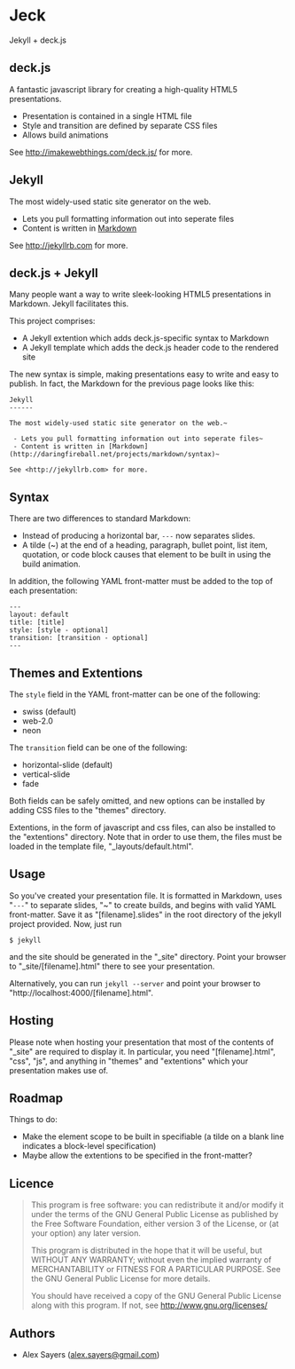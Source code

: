 Jeck
====

Jekyll + deck.js


deck.js
-------

A fantastic javascript library for creating a high-quality HTML5 presentations.

 - Presentation is contained in a single HTML file
 - Style and transition are defined by separate CSS files
 - Allows build animations

See <http://imakewebthings.com/deck.js/> for more.

Jekyll
------

The most widely-used static site generator on the web.

 - Lets you pull formatting information out into seperate files
 - Content is written in [Markdown](http://daringfireball.net/projects/markdown/syntax)

See <http://jekyllrb.com> for more.

deck.js + Jekyll
----------------

Many people want a way to write sleek-looking HTML5 presentations in Markdown. Jekyll facilitates this.

This project comprises:
 - A Jekyll extention which adds deck.js-specific syntax to Markdown
 - A Jekyll template which adds the deck.js header code to the rendered site

The new syntax is simple, making presentations easy to write and easy to publish. In fact, the Markdown for the previous page looks like this:

    Jekyll
    ------

    The most widely-used static site generator on the web.~

     - Lets you pull formatting information out into seperate files~
     - Content is written in [Markdown](http://daringfireball.net/projects/markdown/syntax)~

    See <http://jekyllrb.com> for more.

Syntax
------

There are two differences to standard Markdown:

 - Instead of producing a horizontal bar, `---` now separates slides.
 - A tilde (~) at the end of a heading, paragraph, bullet point, list item, quotation, or code block causes that element to be built in using the build animation.

In addition, the following YAML front-matter must be added to the top of each presentation:

    ---
    layout: default
    title: [title]
    style: [style - optional]
    transition: [transition - optional]
    ---

Themes and Extentions
---------------------

The `style` field in the YAML front-matter can be one of the following:
 - swiss (default)
 - web-2.0
 - neon

The `transition` field can be one of the following:
 - horizontal-slide (default)
 - vertical-slide
 - fade

Both fields can be safely omitted, and new options can be installed by adding CSS files to the "themes" directory.

Extentions, in the form of javascript and css files, can also be installed to the "extentions" directory. Note that in order to use them, the files must be loaded in the template file, "_layouts/default.html".

Usage
-----

So you've created your presentation file. It is formatted in Markdown, uses "`---`" to separate slides, "~" to create builds, and begins with valid YAML front-matter. Save it as "\[filename\].slides" in the root directory of the jekyll project provided. Now, just run

    $ jekyll

and the site should be generated in the "_site" directory. Point your browser to "_site/\[filename\].html" there to see your presentation.

Alternatively, you can run `jekyll --server` and point your browser to "http://localhost:4000/\[filename\].html".

Hosting
-------

Please note when hosting your presentation that most of the contents of "_site" are required to display it. In particular, you need "\[filename\].html", "css", "js", and anything in "themes" and "extentions" which your presentation makes use of.

Roadmap
-------

Things to do:
 - Make the element scope to be built in specifiable (a tilde on a blank line indicates a block-level specification)
 - Maybe allow the extentions to be specified in the front-matter?

Licence
-------

> This program is free software: you can redistribute it and/or modify
> it under the terms of the GNU General Public License as published by
> the Free Software Foundation, either version 3 of the License, or
> (at your option) any later version.
>
> This program is distributed in the hope that it will be useful,
> but WITHOUT ANY WARRANTY; without even the implied warranty of
> MERCHANTABILITY or FITNESS FOR A PARTICULAR PURPOSE. See the
> GNU General Public License for more details.
>
> You should have received a copy of the GNU General Public License
> along with this program.  If not, see <http://www.gnu.org/licenses/>

Authors
-------

- Alex Sayers (<alex.sayers@gmail.com>)
